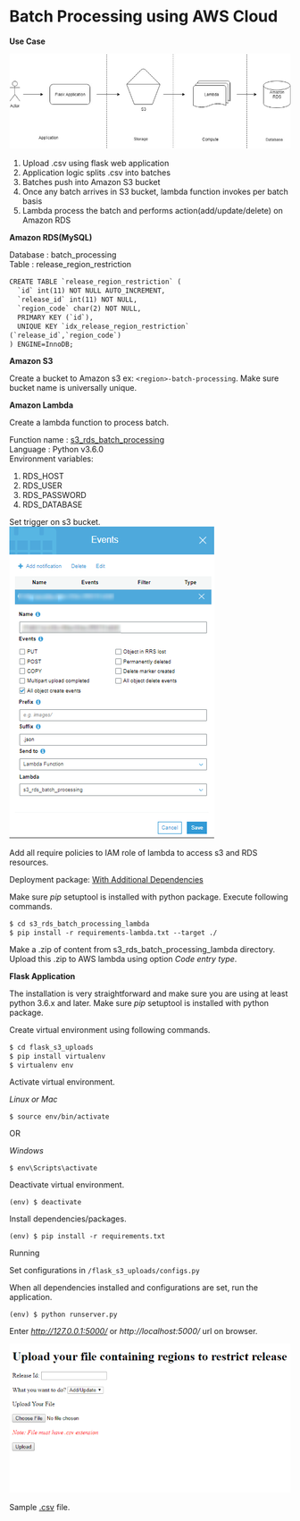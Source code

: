 # Batch Processing using AWS Cloud

**Use Case**<br/>

![Workflow](images/python-aws-batch-processing.jpg)


1) Upload .csv using flask web application
2) Application logic splits .csv into batches
3) Batches push into Amazon S3 bucket
4) Once any batch arrives in S3 bucket, lambda function invokes per batch basis
5) Lambda process the batch and performs action(add/update/delete) on Amazon RDS

**Amazon RDS(MySQL)**<br/>

Database : batch_processing<br/>
Table : release_region_restriction
```
CREATE TABLE `release_region_restriction` (
  `id` int(11) NOT NULL AUTO_INCREMENT,
  `release_id` int(11) NOT NULL,
  `region_code` char(2) NOT NULL,
  PRIMARY KEY (`id`),
  UNIQUE KEY `idx_release_region_restriction` (`release_id`,`region_code`)
) ENGINE=InnoDB;
```

**Amazon S3**<br/>

Create a bucket to Amazon s3 ex: `<region>-batch-processing`. 
Make sure bucket name is universally unique.

**Amazon Lambda**<br/>

Create a lambda function to process batch.<br/>

Function name : [s3_rds_batch_processing](/s3_rds_batch_processing_lambda)<br/>
Language : Python v3.6.0<br/>
Environment variables:
1) RDS_HOST
2) RDS_USER
3) RDS_PASSWORD
4) RDS_DATABASE

Set trigger on s3 bucket.<br/>
![s3](images/S3_trigger_to_lambda.png)


Add all require policies to IAM role of lambda to access s3 and RDS resources.

Deployment package: [With Additional Dependencies](https://docs.aws.amazon.com/lambda/latest/dg/lambda-python-how-to-create-deployment-package.html#python-package-dependencies)<br/>

Make sure *pip* setuptool is installed with python package. Execute following commands.
```
$ cd s3_rds_batch_processing_lambda
$ pip install -r requirements-lambda.txt --target ./
```

Make a .zip of content from s3_rds_batch_processing_lambda directory. Upload this .zip to AWS lambda using option *Code entry type*.


**Flask Application**<br/>

The installation is very straightforward and make sure you are using at least python 3.6.x and later.
Make sure *pip* setuptool is installed with python package.

Create virtual environment using following commands.

```
$ cd flask_s3_uploads
$ pip install virtualenv
$ virtualenv env
```

Activate virtual environment.

*Linux or Mac*

```
$ source env/bin/activate
```

OR

*Windows*

```
$ env\Scripts\activate
```

Deactivate virtual environment.
```
(env) $ deactivate
```

Install dependencies/packages.

```
(env) $ pip install -r requirements.txt
```

Running

Set configurations in `/flask_s3_uploads/configs.py` 

When all dependencies installed and configurations are set, run the application.

```
(env) $ python runserver.py
```

Enter *http://127.0.0.1:5000/* or *http://localhost:5000/* url on browser.

![s3Upload](images/upload_batches_to_s3.png)

Sample [.csv](/test.csv) file.
